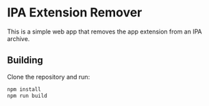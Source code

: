 # IPA Extension Remover

This is a simple web app that removes the app extension from an IPA archive.

## Building

Clone the repository and run:

```bash
npm install
npm run build
```
